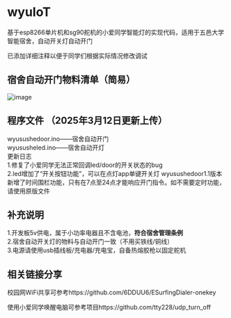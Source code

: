 # wyuIoT
基于esp8266单片机和sg90舵机的小爱同学智能灯的实现代码，适用于五邑大学智能宿舍，自动开关灯自动开门  

已添加详细注释以便于同学们根据实际情况修改调试
## 宿舍自动开门物料清单（简易）
![image](https://github.com/MYHealer/wyuIoT/assets/141480264/4a1f4b83-266a-4931-90eb-25fff0989f52)
## 程序文件  （2025年3月12日更新上传）
wyusushedoor.ino——宿舍自动开门  
wyususheled.ino——宿舍自动开灯  
更新日志  
1.修复了小爱同学无法正常回调led/door的开关状态的bug  
2.led增加了“开关按钮功能”，可以在点灯app单键开关灯
wyusushedoor1.1版本新增了时间围栏功能，只有在7点至24点才能响应开门指令。如不需要定时功能，请使用原版文件
## 补充说明
1.开发板5v供电，属于小功率电器且不含电池，**符合宿舍管理条例**  
2.宿舍自动开关灯的物料与自动开门一致（不用买铁线/铜线）  
3.电源请使用usb插线板/充电器/充电宝，自备热熔胶枪以固定舵机
## 相关链接分享
校园网WiFi共享可参考https://github.com/6DDUU6/ESurfingDialer-onekey

使用小爱同学唤醒电脑可参考项目https://github.com/tty228/udp_turn_off
